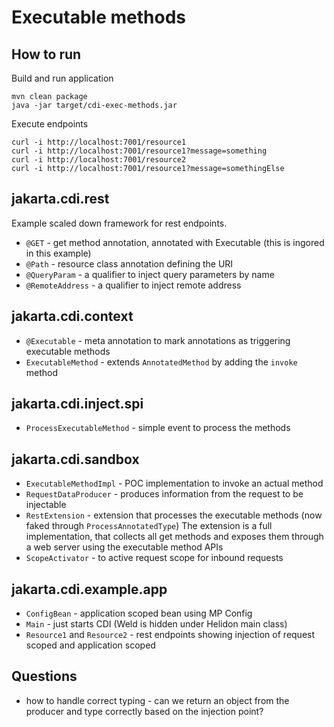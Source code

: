 # Executable methods

## How to run

Build and run application

```shell
mvn clean package
java -jar target/cdi-exec-methods.jar
```

Execute endpoints
```shell
curl -i http://localhost:7001/resource1
curl -i http://localhost:7001/resource1?message=something
curl -i http://localhost:7001/resource2
curl -i http://localhost:7001/resource1?message=somethingElse
```

## jakarta.cdi.rest

Example scaled down framework for rest endpoints.

- `@GET` - get method annotation, annotated with Executable (this is ingored in this example)
- `@Path` - resource class annotation defining the URI
- `@QueryParam` - a qualifier to inject query parameters by name
- `@RemoteAddress` - a qualifier to inject remote address


## jakarta.cdi.context

- `@Executable` - meta annotation to mark annotations as triggering executable methods
- `ExecutableMethod` - extends `AnnotatedMethod` by adding the `invoke` method

## jakarta.cdi.inject.spi

- `ProcessExecutableMethod` - simple event to process the methods

## jakarta.cdi.sandbox

- `ExecutableMethodImpl` - POC implementation to invoke an actual method
- `RequestDataProducer` - produces information from the request to be injectable
- `RestExtension` - extension that processes the executable methods (now faked through `ProcessAnnotatedType`)
    The extension is a full implementation, that collects all get methods and exposes them through a web server
    using the executable method APIs
- `ScopeActivator` - to active request scope for inbound requests

## jakarta.cdi.example.app

- `ConfigBean` - application scoped bean using MP Config
- `Main` - just starts CDI (Weld is hidden under Helidon main class)
- `Resource1` and `Resource2` - rest endpoints showing injection of request scoped and application scoped

## Questions

- how to handle correct typing - can we return an object from the producer and type correctly based on
the injection point?